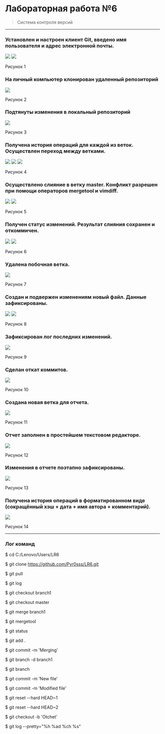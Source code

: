 # Лабораторная работа №6
> Система контроля версий
***

### Установлен и настроен клиент Git, введено имя пользователя и адрес электронной почты.

![](screens/sc1.png)
![](screens/sc2.png)

Рисунок 1

### На личный компьютер клонирован удаленный репозиторий

![](screens/sc3.png)

Рисунок 2

### Подтянуты изменения в локальный репозиторий

![](screens/sc4.png)

Рисунок 3

### Получена история операций для каждой из веток. Осуществлен переход между ветками.

![](screens/sc5.png)
![](screens/sc6.png)
![](screens/sc7.png)

Рисунок 4

### Осуществлено слияние в ветку master. Конфликт разрешен при помощи операторов mergetool и vimdiff.

![](screens/sc8.png)
![](screens/sc9.png)

Рисунок 5

### Получен статус изменений. Результат слияния сохранен и откоммичен.

![](screens/sc10.png)
![](screens/s11.png)

Рисунок 6

### Удалена побочная ветка.

![](screens/sc12.png)

Рисунок 7

### Создан и подвержен изменениям новый файл. Данные зафиксированы.

![](screens/sc13.png)
![](screens/s14.png)

Рисунок 8

### Зафиксирован лог последних изменений.

![](screens/sc15.png)

Рисунок 9

### Сделан откат коммитов.

![](screens/sc16.png)

Рисунок 10

### Создана новая ветка для отчета.

![](screens/sc17.png)

Рисунок 11

### Отчет заполнен в простейшем текстовом редакторе.

![](screens/sc18.png)

Рисунок 12

### Изменения в отчете поэтапно зафиксированы.

![](screens/sc19.png)

Рисунок 13

### Получена история операций в форматированном виде (сокращённый хэш + дата + имя автора + комментарий).

![](screens/sc20.png)

Рисунок 14

***
### Лог команд

$ cd C:/Lenovo/Users/LR6

$ git clone https://github.com/Pyr0sss/LR6.git

$ git pull

$ git log

$ git checkout branch1

$ git checkout master

$ git merge branch1

$ git mergetool

$ git status

$ git add .

$ git commit -m 'Merging'

$ git branch -d branch1

$ git branch

$ git commit -m 'New file'

$ git commit -m 'Modified file'

$ git reset --hard HEAD~1

$ git reset --hard HEAD~2

$ git checkout -b 'Otchet'

$ git log --pretty="%h %ad %ch %s"
